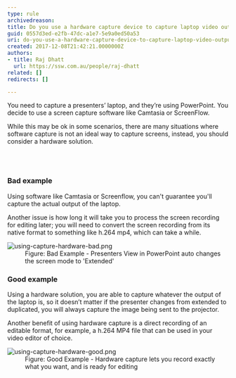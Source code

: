```yaml
---
type: rule
archivedreason: 
title: Do you use a hardware capture device to capture laptop video output?
guid: 0557d3ed-e2fb-47dc-a1e7-5e9a0ed50a53
uri: do-you-use-a-hardware-capture-device-to-capture-laptop-video-output
created: 2017-12-08T21:42:21.0000000Z
authors:
- title: Raj Dhatt
  url: https://ssw.com.au/people/raj-dhatt
related: []
redirects: []

---
```



<p class="ssw15-rteElement-P">You need to capture a presenters’ laptop, and they’re using PowerPoint. You decide to use a screen capture software like Camtasia or ScreenFlow.</p><div><p class="ssw15-rteElement-P">While this may be ok in some scenarios, there are many situations where software capture is not an ideal way to capture screens, instead, you should consider a hardware solution.<br></p></div>
<br><excerpt class='endintro'></excerpt><br>
<h3 class="ssw15-rteElement-H3">Bad example <br></h3><p>Using software like Camtasia or Screenflow, you can't guarantee you'll capture the actual output of the laptop.</p><p>Another issue is how long it will take you to process the screen recording for editing later; you will need to convert the screen recording from its native format to something like h.264 mp4, which can take a while. <br></p><dl class="badImage"><dt><img src="/PublishingImages/using-capture-hardware-bad.png" alt="using-capture-hardware-bad.png" /></dt><dd>Figure&#58; Bad Example - Presenters View in PowerPoint auto changes the screen mode to 'Extended' </dd></dl><h3 class="ssw15-rteElement-H3">​Good example</h3><p>Using a hardware solution, you are able to capture whatever the output of the laptop is, so it doesn’t matter if the presenter changes from extended to duplicated, you will always capture the image being sent to the projector.<br></p><p>Another benefit of using hardware capture is a direct recording of an editable format, for example, a h.264 MP4 file that can be used in your video editor of choice.</p><dl class="goodImage"><dt><img src="/PublishingImages/using-capture-hardware-good.png" alt="using-capture-hardware-good.png" /></dt><dd>Figure&#58; Good Example - Hardware capture lets you record exactly what you want, and is ready for editing</dd></dl>


